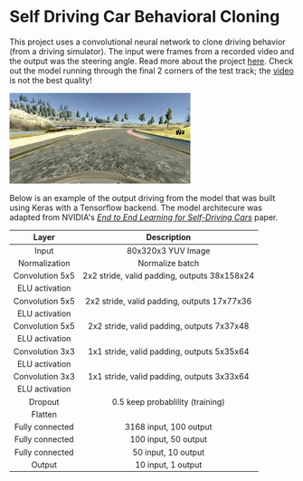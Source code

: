 # Self Driving Car Behavioral Cloning

[//]: # (Image References)
[final_gif]: ./media/final.gif "Final Run"

This project uses a convolutional neural network to clone driving behavior (from a driving simulator). The input were frames from a recorded video and the output was the steering angle. Read more about the project [here](https://github.com/jeffwen/sdcnd_behavioral_cloning/blob/master/behavioral_cloning.md). Check out the model running through the final 2 corners of the test track; the [video](https://vimeo.com/226684813) is not the best quality!

![final_gif]

Below is an example of the output driving from the model that was built using Keras with a Tensorflow backend. The model architecure was adapted from NVIDIA's _[End to End Learning for Self-Driving Cars](https://arxiv.org/pdf/1604.07316v1.pdf)_ paper. 

| Layer         		| Description    	        					| 
|:---------------------:|:---------------------------------------------:| 
| Input         		| 80x320x3 YUV Image                 	   		| 
| Normalization     	| Normalize batch	                            |
| Convolution 5x5     	| 2x2 stride, valid padding, outputs 38x158x24 	|
| ELU activation		|												|
| Convolution 5x5	    | 2x2 stride, valid padding, outputs 17x77x36   |
| ELU activation        |                                               |
| Convolution 5x5	    | 2x2 stride, valid padding, outputs 7x37x48    |
| ELU activation        |                                               |
| Convolution 3x3	    | 1x1 stride, valid padding, outputs 5x35x64    |
| ELU activation        |                                               |
| Convolution 3x3	    | 1x1 stride, valid padding, outputs 3x33x64    |
| ELU activation        |                                               |
| Dropout               | 0.5 keep probablility (training)              |
| Flatten               |                                               |
| Fully connected		| 3168 input, 100 output     					|
| Fully connected		| 100 input, 50 output     				     	|
| Fully connected		| 50 input, 10 output     				     	|
| Output         		| 10 input, 1 output     				     	|


